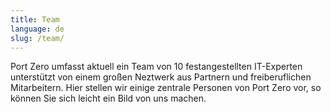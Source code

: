 ```yaml
---
title: Team
language: de
slug: /team/
---
```


Port Zero umfasst aktuell ein Team von 10 festangestellten IT-Experten unterstützt von einem großen Neztwerk aus Partnern und freiberuflichen Mitarbeitern. Hier stellen wir einige zentrale Personen von Port Zero vor, so können Sie sich leicht ein Bild von uns machen.

